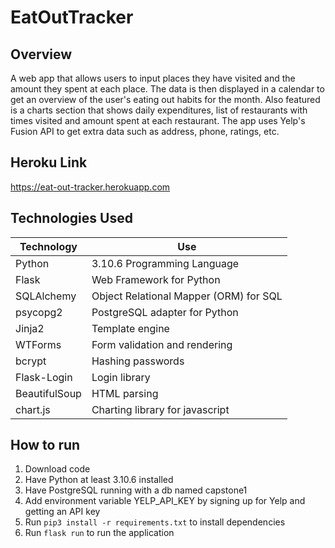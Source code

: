 # EatOutTracker

## Overview
A web app that allows users to input places they have visited and the amount they spent at each place. The data is then displayed in a calendar to get an overview of the user's eating out habits for the month. Also featured is a charts section that shows daily expenditures, list of restaurants with times visited and amount spent at each restaurant. The app uses Yelp's Fusion API to get extra data such as address, phone, ratings, etc.

## Heroku Link
https://eat-out-tracker.herokuapp.com

## Technologies Used
| Technology | Use |
| ------------ | ----------|
| Python | 3.10.6 Programming Language |
| Flask | Web Framework for Python |
| SQLAlchemy | Object Relational Mapper (ORM) for SQL |
| psycopg2 | PostgreSQL adapter for Python |
| Jinja2 | Template engine |
| WTForms | Form validation and rendering |
| bcrypt | Hashing passwords |
| Flask-Login | Login library |
| BeautifulSoup | HTML parsing |
| chart.js | Charting library for javascript |

## How to run
1. Download code
2. Have Python at least 3.10.6 installed
3. Have PostgreSQL running with a db named capstone1
4. Add environment variable YELP_API_KEY by signing up for Yelp and getting an API key
5. Run `pip3 install -r requirements.txt` to install dependencies
6. Run `flask run` to run the application
